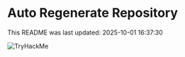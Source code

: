 # Auto Regenerate Repository

This README was last updated: 2025-10-01 16:37:30

 ![TryHackMe](https://tryhackme.com/badge/533634)